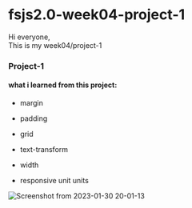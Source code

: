 # fsjs2.0-week04-project-1  

Hi everyone,  
This is my week04/project-1

### Project-1

#### what i learned from this project:
- margin

- padding

- grid

- text-transform

- width

- responsive unit units  



![Screenshot from 2023-01-30 20-01-13](https://user-images.githubusercontent.com/119164102/215506484-4c556803-172f-46b5-82fe-e224fc317174.png)
